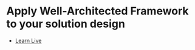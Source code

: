 # Apply Well-Architected Framework to your solution design

- [Learn Live](https://youtu.be/Hj8aIFEz29U)
